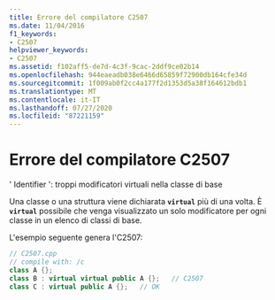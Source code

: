 ```yaml
---
title: Errore del compilatore C2507
ms.date: 11/04/2016
f1_keywords:
- C2507
helpviewer_keywords:
- C2507
ms.assetid: f102aff5-de7d-4c3f-9cac-2ddf9ce02b14
ms.openlocfilehash: 944eaeadb038e6466d65859f72900db164cfe34d
ms.sourcegitcommit: 1f009ab0f2cc4a177f2d1353d5a38f164612bdb1
ms.translationtype: MT
ms.contentlocale: it-IT
ms.lasthandoff: 07/27/2020
ms.locfileid: "87221159"
---
```

# <a name="compiler-error-c2507"></a>Errore del compilatore C2507

' Identifier ': troppi modificatori virtuali nella classe di base

Una classe o una struttura viene dichiarata **`virtual`** più di una volta. È **`virtual`** possibile che venga visualizzato un solo modificatore per ogni classe in un elenco di classi di base.

L'esempio seguente genera l'C2507:

```cpp
// C2507.cpp
// compile with: /c
class A {};
class B : virtual virtual public A {};   // C2507
class C : virtual public A {};   // OK
```
